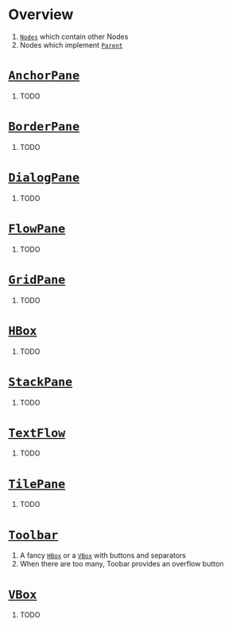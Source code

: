 # Overview
1. [`Nodes`](https://javadoc.io/static/org.openjfx/javafx-fxml/19/javafx.graphics/javafx/scene/Node.html) which contain other Nodes
1. Nodes which implement [`Parent`](https://javadoc.io/static/org.openjfx/javafx-fxml/19/javafx.graphics/javafx/scene/Parent.html)


# [`AnchorPane`](TOOD)
1. TODO


# [`BorderPane`](TOOD)
1. TODO


# [`DialogPane`](TOOD)
1. TODO


# [`FlowPane`](TOOD)
1. TODO


# [`GridPane`](TOOD)
1. TODO


# [`HBox`](TOOD)
1. TODO


# [`StackPane`](TOOD)
1. TODO


# [`TextFlow`](TOOD)
1. TODO


# [`TilePane`](TOOD)
1. TODO


# [`Toolbar`](https://openjfx.io/javadoc/19/javafx.controls/javafx/scene/control/ToolBar.html)
1. A fancy [`HBox`](https://javadoc.io/static/org.openjfx/javafx-fxml/19/javafx.graphics/javafx/scene/layout/HBox.html) or a [`VBox`](https://javadoc.io/static/org.openjfx/javafx-fxml/19/javafx.graphics/javafx/scene/layout/VBox.html) with buttons and separators
1. When there are too many, Toobar provides an overflow button


# [`VBox`](TOOD)
1. TODO


